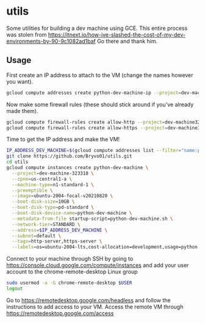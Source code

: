 # utils
Some utilities for building a dev machine using GCE.
This entire process was stolen from https://itnext.io/how-ive-slashed-the-cost-of-my-dev-environments-by-90-9c1082ad1baf
Go there and thank him.
## Usage
First create an IP address to attach to the VM (change the names however you want).
```bash
gcloud compute addresses create python-dev-machine-ip --project=dev-machine-323318 --network-tier=STANDARD --region=us-central1
```
Now make some firewall rules (these should stick around if you've already made them).
```bash
gcloud compute firewall-rules create allow-http --project=dev-machine323318 --direction=INGRESS --network=default --action=ALLOW --rules=tcp:80 --source-ranges=0.0.0.0/0 --target-tags=http-server
gcloud compute firewall-rules create allow-https --project=dev-machine323318 --direction=INGRESS --network=default --action=ALLOW --rules=tcp:443 --source-ranges=0.0.0.0/0 --target-tags=https-server
```
Time to get the IP address and make the VM!
```bash
IP_ADDRESS_DEV_MACHINE=$(gcloud compute addresses list --filter="name:python-dev-machine-ip AND region:us-central1" --format="value(address_range())")
git clone https://github.com/Bryvo01/utils.git
cd utils
gcloud compute instances create python-dev-machine \
  --project=dev-machine-323318 \
  --zpne=us-central1-a \
  --machine-type=n1-standard-1 \
  --preemptible \
  --image=ubuntu-2004-focal-v20210820 \
  --boot-disk-size=10GB \
  --boot-disk-type=pd-standard \
  --boot-disk-device-name=python-dev-machine \
  --metadata-from-file startup-script=python-dev-machine.sh \
  --network-tier=STANDARD \
  --address=$IP_ADDRESS_DEV_MACHINE \
  --subnet=default \
  --tags=http-server,https-server \
  --labels=os=ubuntu-2004-lts,cost-allocation=development,usage=python,configuration=v1-0-0
  ```
  
  Connect to your machine through SSH by going to https://console.cloud.google.com/compute/instances and add your user account to the chrome-remote-desktop Linux group
  ```bash
  sudo usermod -a -G chrome-remote-desktop $USER
  logout
  ```
  
  Go to https://remotedesktop.google.com/headless and follow the instructions to add access to your VM.
  Access the remote VM through https://remotedesktop.google.com/access
